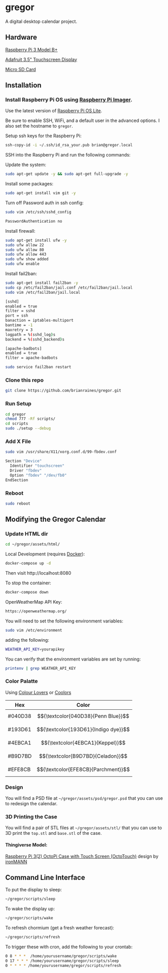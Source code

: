 # gregor

A digital desktop calendar project.

## Hardware

[Raspberry Pi 3 Model B+](https://www.amazon.com/Raspberry-Pi-Model-Board-Plus/dp/B0BNJPL4MW/)

[Adafruit 3.5" Touchscreen Display](https://www.adafruit.com/product/2441)

[Micro SD Card](amazon.com/gp/product/B0B7NXBM6P/)

## Installation
### Install Raspberry Pi OS using [Raspberry Pi Imager](https://www.raspberrypi.com/software/).

Use the latest version of [Raspberry Pi OS Lite](https://downloads.raspberrypi.org/raspios_lite_armhf/images/raspios_lite_armhf-2023-05-03/#:~:text=%2D-,2023%2D05%2D03%2Draspios%2Dbullseye%2Darmhf%2Dlite.img.xz,-2023%2D05%2D03).

Be sure to enable SSH, WiFi, and a default user in the advanced options. I also set the hostname to `gregor`.

Setup ssh keys for the Raspberry Pi:

```bash
ssh-copy-id -i ~/.ssh/id_rsa_your.pub brian@gregor.local
```

SSH into the Raspberry Pi and run the following commands:

Update the system:
```bash
sudo apt-get update -y && sudo apt-get full-upgrade -y
```

Install some packages:
```bash
sudo apt-get install vim git -y
```

Turn off Password auth in ssh config:
```bash
sudo vim /etc/ssh/sshd_config

PasswordAuthentication no
```

Install firewall:
```bash
sudo apt-get install ufw -y
sudo ufw allow 22
sudo ufw allow 80
sudo ufw allow 443
sudo ufw show added
sudo ufw enable
```

Install fail2ban:
```bash
sudo apt-get install fail2ban -y
sudo cp /etc/fail2ban/jail.conf /etc/fail2ban/jail.local
sudo vim /etc/fail2ban/jail.local

[sshd]
enabled = true
filter = sshd
port = ssh
banaction = iptables-multiport
bantime = -1
maxretry = 3
logpath = %(sshd_log)s
backend = %(sshd_backend)s

[apache-badbots]
enabled = true
filter = apache-badbots

sudo service fail2ban restart
```

### Clone this repo
```bash
git clone https://github.com/brianraines/gregor.git
```

### Run Setup
```bash
cd gregor
chmod 777 -Rf scripts/
cd scripts
sudo ./setup --debug
```

### Add X File
```bash
sudo vim /usr/share/X11/xorg.conf.d/99-fbdev.conf

Section "Device"
  Identifier "touchscreen"
  Driver "fbdev"
  Option "fbdev" "/dev/fb0"
EndSection
```

### Reboot
```bash
sudo reboot
```

## Modifying the Gregor Calendar
### Update HTML dir
```bash
cd ~/gregor/assets/html/
```

Local Development (requires [Docker](https://docs.docker.com/get-docker/)):
```bash
docker-compose up -d
```

Then visit http://localhost:8080

To stop the container:
```bash
docker-compose down
```

OpenWeatherMap API Key:
```bash
https://openweathermap.org/
```

You will need to set the following environment variables:
```bash
sudo vim /etc/environment
```
adding the following:
```bash
WEATHER_API_KEY=yourapikey
```

You can verify that the environment variables are set by running:
```bash
printenv | grep WEATHER_API_KEY
```

### Color Palatte
Using [Colour Lovers](https://www.colourlovers.com/palette/2563512/dont_trust_me)
or [Coolors](https://coolors.co/040d38-193d61-4ebca1-b9d7bd-efe8cb)

| Hex     | Color                                |
|---------|--------------------------------------|
| #040D38 | $${\textcolor{040D38}{Penn Blue}}$$  |
| #193D61 | $${\textcolor{193D61}{Indigo dye}}$$ |
| #4EBCA1 | $${\textcolor{4EBCA1}{Keppel}}$$     |
| #B9D7BD | $${\textcolor{B9D7BD}{Celadon}}$$    |
| #EFE8CB | $${\textcolor{EFE8CB}{Parchment}}$$  |

### Design
You will find a PSD file at `~/gregor/assets/psd/gregor.psd` that you can use to redesign the calendar.

### 3D Printing the Case
You will find a pair of STL files at `~/gregor/assets/stl/` that you can use to 3D print the `top.stl` and `base.stl` of the case.

#### Thingiverse Model:
[Raspberry Pi 3(2) OctoPi Case with Touch Screen (OctoTouch)](https://www.thingiverse.com/thing:3103425) design by [ironMANN](https://www.thingiverse.com/ironmann)

## Command Line Interface

To put the display to sleep:
```bash
~/gregor/scripts/sleep
```

To wake the display up:
```bash
~/gregor/scripts/wake
```

To refresh chormium (get a fresh weather forecast):
```bash
~/gregor/scripts/refresh
```

To trigger these with cron, add the following to your crontab:
```bash
0 8 * * *  /home/yourusername/gregor/scripts/wake
0 17 * * * /home/yourusername/gregor/scripts/sleep
0 * * * * /home/yourusername/gregor/scripts/refresh
```